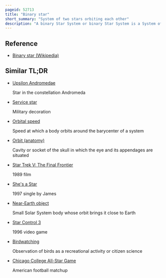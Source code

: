 ```yaml
---
pageid: 52713
title: "Binary star"
short_summary: "System of two stars orbiting each other"
description: "A binary Star System or binary Star System is a System of two Stars gravitationally bound to and orbit each other. Binary Stars in the Night Sky that are seen to the naked Eye as a single Object are often resolved using a Telescope as separate Stars which in this Case are called visual Binaries. Many visual Binaries have long orbital Periods of several Centuries or Millennia and therefore have Orbits which are unknown or poorly known. They can be also detected using indirect Techniques such as Spectroscopy or Astrometry. If a binary Star Orbits along our Line of Sight its Components will eclipse and transit each other these Pairs are called eclipsing Binaries or together with other Binaries that Change Brightness as they orbit photometric Binaries."
---
```


## Reference

- [Binary star (Wikipedia)](https://en.wikipedia.org/?curid=52713)

## Similar TL;DR

- [Upsilon Andromedae](/tldr/en/upsilon-andromedae)

  Star in the constellation Andromeda

- [Service star](/tldr/en/service-star)

  Military decoration

- [Orbital speed](/tldr/en/orbital-speed)

  Speed at which a body orbits around the barycenter of a system

- [Orbit (anatomy)](/tldr/en/orbit-anatomy)

  Cavity or socket of the skull in which the eye and its appendages are situated

- [Star Trek V: The Final Frontier](/tldr/en/star-trek-v-the-final-frontier)

  1989 film

- [She's a Star](/tldr/en/shes-a-star)

  1997 single by James

- [Near-Earth object](/tldr/en/near-earth-object)

  Small Solar System body whose orbit brings it close to Earth

- [Star Control 3](/tldr/en/star-control-3)

  1996 video game

- [Birdwatching](/tldr/en/birdwatching)

  Observation of birds as a recreational activity or citizen science

- [Chicago College All-Star Game](/tldr/en/chicago-college-all-star-game)

  American football matchup

